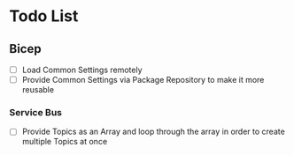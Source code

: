 # Todo List

## Bicep

- [ ] Load Common Settings remotely
- [ ] Provide Common Settings via Package Repository to make it more reusable

### Service Bus

- [ ] Provide Topics as an Array and loop through the array in order to create multiple Topics at once
